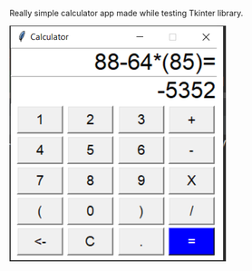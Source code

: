 Really simple calculator app made while testing Tkinter library.


![App screenshot](images/calc_image.PNG)

